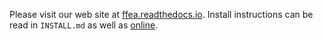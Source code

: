 Please visit our web site at 
   [ffea.readthedocs.io](http://ffea.readthedocs.io/en/stable). 
 Install instructions can be read in `INSTALL.md` as well as [online](http://ffea.readthedocs.io/en/stable/install.html).